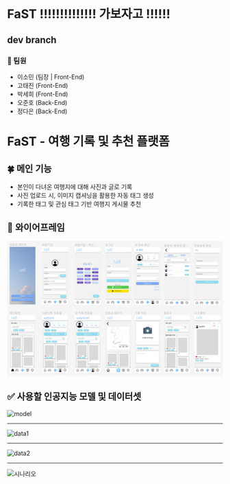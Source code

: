 # FaST !!!!!!!!!!!!!! 가보자고 !!!!!!

## dev branch

### 🌙 팀원
- 이소민 (팀장 | Front-End)
- 고태진 (Front-End)
- 박세희 (Front-End)
- 오준호 (Back-End)
- 정다은 (Back-End)


# FaST - 여행 기록 및 추천 플랫폼

## 🍀 메인 기능 
- 본인이 다녀온 여행지에 대해 사진과 글로 기록
- 사진 업로드 시, 이미지 캡셔닝을 활용한 자동 태그 생성
- 기록한 태그 및 관심 태그 기반 여행지 게시물 추천


## 🔅 와이어프레임

![와이어프레임](./images/wire_frame.PNG)

## ✅ 사용할 인공지능 모델 및 데이터셋
![model](https://user-images.githubusercontent.com/50287759/222605834-d81982d6-5817-499f-b298-cf7cca787913.png)
****
![data1](https://user-images.githubusercontent.com/50287759/222605848-aea8d92e-b5a4-4807-94b7-0d508024d660.png)
****
![data2](https://user-images.githubusercontent.com/50287759/222605853-cb03756f-3c6a-4593-bd80-c11234695eeb.png)
****
![시나리오](https://user-images.githubusercontent.com/50287759/222605856-930b8ccf-0092-4c1c-ac12-c2698fb2097a.png)

